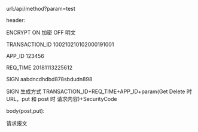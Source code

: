 url:/api/method?param=test

header:

ENCRYPT ON 加密 OFF 明文

TRANSACTION_ID 100210210102000191001

APP_ID 123456

REQ_TIME 20181113225612

SIGN aabdncdhdbd878sbdudn898

SIGN 生成方式 TRANSACTION_ID+REQ_TIME+APP_ID+param(Get Delete 时URL，put 和 post 时 请求内容)+SecurityCode

body(post,put):

请求报文